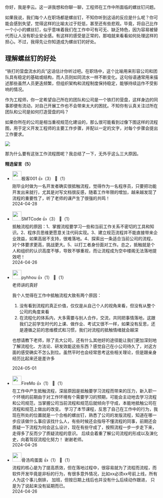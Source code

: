 你好，我是李云。这一讲我想和你聊一聊，工程师在工作中所面临的螺丝钉问题。

如果我说，我们每个人在职场都是螺丝钉，不知你听到这话的反应是什么呢？你可能会感到失望，觉得这样的比喻太过于贬低，甚至还有些悲观。毕竟，将自己比作一个小小的螺丝钉，似乎意味着我们在工作中可有可无、缺乏特色，因为容易被替代而让人没有职业安全感。有这样的感受是正常的，那咱就来看看如何处理这样的担心。不过，我得先让你知道成为螺丝钉的好处。

## 理解螺丝钉的好处

“铁打的营盘流水的兵”这话估计你听过吧。在职场中，这个比喻用来形容公司和团队具有稳定的基础或结构，而人员则如同流水一样不断变化。这句俗语通常用来描述那些虽然人员更迭频繁，但组织架构和流程制度保持稳定，能够持续运作不受影响的情况。

作为工程师，你一定希望自己所在的团队和公司是一个铁打的营盘，这样身边的同事即便有流动，对自己开展工作也不会带来太大的困扰。不知你有认真关注过所在团队和公司是如何打造营盘的吗？

如果你所在的公司是相当重视规范化建设的，那么很可能看到过像下图这样的流程图，用于定义开发工程师的主要工作步骤，并配以一定的文字，对每个步骤会提出工作要求。

![](https://static001.geekbang.org/resource/image/yy/12/yyb4f9ea6d676a272a9246221c868612.jpg?wh=4252x6280)

那为什么要有这张工作流程图呢？我总结了一下，无外乎这么三大原因。
<div><strong>精选留言（5）</strong></div><ul>
<li><img src="https://static001.geekbang.org/account/avatar/00/3b/06/5a/31102459.jpg" width="30px"><span>极客001</span> 👍（3） 💬（1）<div>刚毕业时做为一名开发者确实很抵触流程，觉得作为一名程序员，只要把功能开发出来就行，尤其是对写文档很反感，随着工作年限的增加，越来越发现了流程的重要性了，听了老师的课产生了很强的共鸣！</div>2024-04-28</li><br/><li><img src="https://static001.geekbang.org/account/avatar/00/10/ec/2e/49d13bd2.jpg" width="30px"><span>SMTCode</span> 👍（3） 💬（1）<div>抵触流程的原因：1、掌握流程要学习一些和当前工作关系不密切的工具和知识。2、程序员思维更愿意关注代码实现。3、建立规范流程并不能直接带来企业效益，如果高层不支持，很难落地。4、探索出一条适合当前公司的流程，对个体要求更高，挑战更大。5、以打工者身份面对工作。总之，抵触就是个人和组织的认识高度不够，导致不够重视，而让流程成为空中楼阁无法落地提效吧！</div>2024-04-26</li><br/><li><img src="http://thirdwx.qlogo.cn/mmopen/vi_32/ibZVAmmdAibBeVpUjzwId8ibgRzNk7fkuR5pgVicB5mFSjjmt2eNadlykVLKCyGA0GxGffbhqLsHnhDRgyzxcKUhjg/132" width="30px"><span>pyhhou</span> 👍（1） 💬（1）<div>老师讲的真好

我个人觉得在工作中抵触流程大致有两个原因：
1. 没有看到流程的真正价值，仅仅是从自己个人的视角来看，但没有从整个公司的角度来看
2. 在流程化的体系内，大多需要与别人合作，交流，共同把事情落地，这跟我们之前学生时代的上课、做作业、考试又很不一样，如果没有反思，还是遵循之前的思维模式和习惯，我们对流程的抵触情绪就会越深

也想请教下老师，除了去大公司，还有什么其他好的途径能让我们更加深刻地了解流程化、方法论、研发效能这些东西？感觉自己在小公司待久了，对这方面的感受确实不怎么到位。虽然平时也会经常思考这些相关理论，但是跟亲身经历比起来还是差许多</div>2024-05-01</li><br/><li><img src="https://thirdwx.qlogo.cn/mmopen/vi_32/DYAIOgq83erGtWFlVOyWYpUTArqFylhe763oQKZHjtCHT95pMa8GgHrO91f8iahkkGQXjnFHopSyfpbKpNvK58Q/132" width="30px"><span>FireMo</span> 👍（1） 💬（1）<div>在工作中产生抵触流程，深层原因是抵触要学习流程而带来的压力，新入职一个环境的前期由于对工作环境有个需要学习的预期，可能会主动地去学习流程和公司规范，当掌握公司当前流程和规范后就倾向于守成，本能地抵触公司在流程和规范上做出的改变。
学习了本节课程，反思了自己在工作中的行为，我现在所处的位置就是一个合格的螺丝钉，熟悉了公司的发版流程，知道在哪一步应该做什么事应该找什么人，有些时候还会指导不懂流程的同事，前期还会质疑一下流程为何会这么设计，现在有些守成了，按照流程一步一步走下来，走得多了反而少了质疑流程的意识。
后续会着重了解公司流程的形成以及演化史，向着驾驭流程化努力！
谢谢老师。</div>2024-04-26</li><br/><li><img src="https://static001.geekbang.org/account/avatar/00/10/05/92/b609f7e3.jpg" width="30px"><span>骨汤鸡蛋面</span> 👍（1） 💬（1）<div>流程的核心是为了提高质效，但在落地过程中，很容易就为了流程而流程，而软件开发毕竟是非标的行为，有很多意外情况，比如xx必须xx号前上线，所有人为这个事儿倒排， 加班，但按日期上线后也并没有什么后续动作跟进， 只是为了说起来没有延期而已。</div>2024-04-26</li><br/>
</ul>